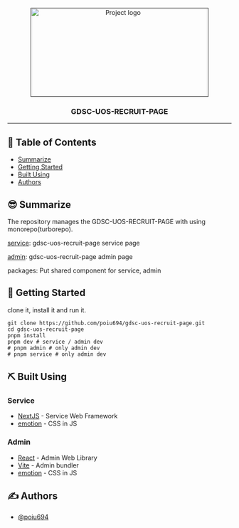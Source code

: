 <p align="center">
  <a href="" rel="noopener">
 <img width=400px height=200px src="https://i.imgur.com/uK29C2I.png" alt="Project logo"></a>
</p>

<h3 align="center">GDSC-UOS-RECRUIT-PAGE</h3>

---

## 📝 Table of Contents

- [Summarize](#summarize)
- [Getting Started](#getting_started)
- [Built Using](#built_using)
- [Authors](#authors)

## 😎 Summarize <a name = "summarize"></a>

The repository manages the GDSC-UOS-RECRUIT-PAGE with using monorepo(turborepo).

[service](https://recruit-gdsc-uos.vercel.app/): gdsc-uos-recruit-page service page

[admin](https://admin-gdsc-uos.vercel.app/): gdsc-uos-recruit-page admin page

packages: Put shared component for service, admin

## 🏁 Getting Started <a name = "getting_started"></a>

clone it, install it and run it.

```shell
git clone https://github.com/poiu694/gdsc-uos-recruit-page.git
cd gdsc-uos-recruit-page
pnpm install
pnpm dev # service / admin dev
# pnpm admin # only admin dev
# pnpm service # only admin dev
```

## ⛏️ Built Using <a name = "built_using"></a>

### Service

- [NextJS](https://nextjs.org) - Service Web Framework
- [emotion](https://emotion.sh/docs/introduction) - CSS in JS

### Admin

- [React](https://ko.reactjs.org) - Admin Web Library
- [Vite](https://vitejs.dev) - Admin bundler
- [emotion](https://emotion.sh/docs/introduction) - CSS in JS

## ✍️ Authors <a name = "authors"></a>

- [@poiu694](https://github.com/poiu694)
